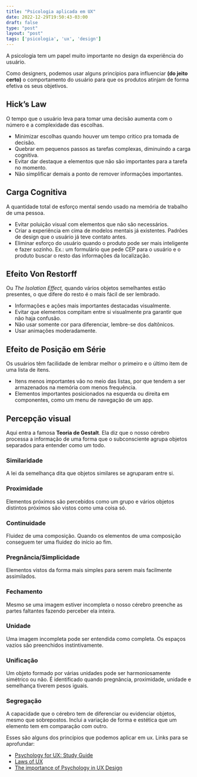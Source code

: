 ```yaml
---
title: "Psicologia aplicada em UX"
date: 2022-12-29T19:50:43-03:00
draft: false
type: "post"
layout: "post"
tags: ['psicologia', 'ux', 'design']
---
```


A psicologia tem um papel muito importante no design da experiência do usuário.

Como designers, podemos usar alguns princípios para influenciar **(do jeito certo)** o comportamento do usuário para que os produtos atinjam de forma efetiva os seus objetivos.

## Hick’s Law

O tempo que o usuário leva para tomar uma decisão aumenta com o número e a complexidade das escolhas.

- Minimizar escolhas quando houver um tempo critico pra tomada de decisão.
- Quebrar em pequenos passos as tarefas complexas, diminuindo a carga cognitiva.
- Evitar dar destaque a elementos que não são importantes para a tarefa no momento.
- Não simplificar demais a ponto de remover informações importantes.

## Carga Cognitiva

A quantidade total de esforço mental sendo usado na memória de trabalho de uma pessoa.

- Evitar poluição visual com elementos que não são necessários.
- Criar a experiência em cima de modelos mentais já existentes. Padrões de design que o usuário já teve contato antes.
- Eliminar esforço do usuário quando o produto pode ser mais inteligente e fazer sozinho. Ex.: um formulário que pede CEP para o usuário e o produto buscar o resto das informações da localização.

## Efeito Von Restorff

Ou *The Isolation Effect,*  quando vários objetos semelhantes estão presentes, o que difere do resto é o mais fácil de ser lembrado.

- Informações e ações mais importantes destacadas visualmente.
- Evitar que elementos compitam entre si visualmente pra garantir que não haja confusão.
- Não usar somente cor para diferenciar, lembre-se dos daltônicos.
- Usar animações moderadamente.

## Efeito de Posição em Série

Os usuários têm facilidade de lembrar melhor o primeiro e o último item de uma lista de itens.

- Itens menos importantes vão no meio das listas, por que tendem a ser armazenados na memória com menos frequência.
- Elementos importantes posicionados na esquerda ou direita em componentes, como um menu de navegação de um app.

## Percepção visual

Aqui entra a famosa **Teoria de Gestalt**. Ela diz que o nosso cérebro processa a informação de uma forma que o subconsciente agrupa objetos separados para entender como um todo.

### Similaridade

A lei da semelhança dita que objetos similares se agruparam entre si.

### Proximidade

Elementos próximos são percebidos como um grupo e vários objetos distintos próximos são vistos como uma coisa só.

### Continuidade

Fluidez de uma composição. Quando os elementos de uma composição conseguem ter uma fluidez do início ao fim.

### Pregnância/Simplicidade

Elementos vistos da forma mais simples para serem mais facilmente assimilados.

### Fechamento

Mesmo se uma imagem estiver incompleta o nosso cérebro preenche as partes faltantes fazendo perceber ela inteira.

### Unidade

Uma imagem incompleta pode ser entendida como completa. Os espaços vazios são preenchidos instintivamente.

### Unificação

Um objeto formado por várias unidades pode ser harmoniosamente simétrico ou não. É identificado quando pregnância, proximidade, unidade e semelhança tiverem pesos iguais.

### Segregação

A capacidade que o cérebro tem de diferenciar ou evidenciar objetos, mesmo que sobrepostos. Inclui a variação de forma e estética que um elemento tem em comparação com outro.


Esses são alguns dos princípios que podemos aplicar em ux. Links para se aprofundar:
- [Psychology for UX: Study Guide](https://www.nngroup.com/articles/psychology-study-guide/)
- [Laws of UX](https://lawsofux.com/)
- [The importance of Psychology in UX Design](https://aelaschool.com/en/userexperience/psychology-ux-design-projects/)